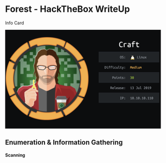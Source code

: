 #  Forest - HackTheBox WriteUp

Info Card

![info_card](images/info_card.png)

## Enumeration & Information Gathering 

#### Scanning
